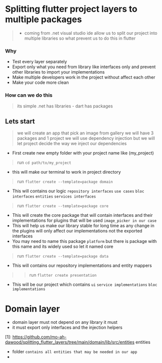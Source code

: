 # Splitting flutter project layers to multiple packages

> - coming from .net visual studio ide allow us to split our project into multiple libraries so what prevent us to do this in flutter

### Why 

* Test every layer separately
* Export only what you need from library like interfaces only and prevent other libraries to import your implementations
* Make multiple developers work in the project without affect each other
* Make your code more clean

### How can we do this
> its simple .net has libraries  - dart has packages

## Lets start
> we will create an app that pick an image from gallery
> we will have 3 packages and 1 project 
> we will use dependency injection but we will let project decide the way we inject our dependencies


- First create new empty folder with your project name like (my_project)
> run `cd path/to/my_project`
  - this will make our terminal to work in project directory

> run `flutter create --template=package domain`
  - This will contains our logic `repository interfaces` `use cases` `bloc interfaces` `entities` `services interfaces`
  

> run `flutter create --template=package core`
  - This will create the core package that will contain interfaces and their implementations for plugins that will be used `image_picker in our case`
  - This will help us make our library stable for long time as any change in the plugins will only affect our implementations not the exported interfaces
  - You may need to name this package `platform` but there is package with this name and its widely used so let it named core



> run `flutter create --template=package data`
  - This will contains our repository implementations and entity mappers

> > run `flutter create presentation`
  - This will be our project which contains `ui` `service implementations` `bloc implementations`


  # Domain layer
   + domain layer must not depend on any library it must
   + it must export only interfaces and the injection helpers

   [1]: https://github.com/mo-ah-dawood/splitting_flutter_layers/tree/main/domain/lib/src/entities      entities 
   - folder `contains all entities that may be needed in our app`
   - 